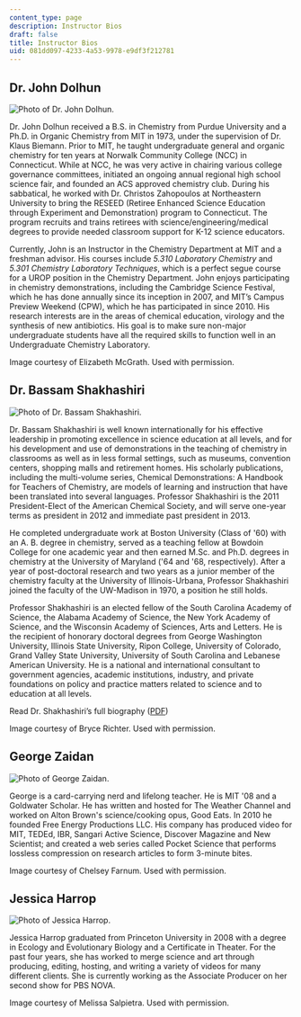 ```yaml
---
content_type: page
description: Instructor Bios
draft: false
title: Instructor Bios
uid: 081dd097-4233-4a53-9978-e9df3f212781
---
```

## **Dr. John Dolhun**

![Photo of Dr. John Dolhun.](https://old.ocw.mit.edu/high-school/chemistry/demonstrations/instructor-bios/john_photo.jpg) 

Dr. John Dolhun received a B.S. in Chemistry from Purdue University and a Ph.D. in Organic Chemistry from MIT in 1973, under the supervision of Dr. Klaus Biemann. Prior to MIT, he taught undergraduate general and organic chemistry for ten years at Norwalk Community College (NCC) in Connecticut. While at NCC, he was very active in chairing various college governance committees, initiated an ongoing annual regional high school science fair, and founded an ACS approved chemistry club. During his sabbatical, he worked with Dr. Christos Zahopoulos at Northeastern University to bring the RESEED (Retiree Enhanced Science Education through Experiment and Demonstration) program to Connecticut. The program recruits and trains retirees with science/engineering/medical degrees to provide needed classroom support for K-12 science educators.

Currently, John is an Instructor in the Chemistry Department at MIT and a freshman advisor. His courses include *5.310 Laboratory Chemistry* and *5.301 Chemistry Laboratory Techniques*, which is a perfect segue course for a UROP position in the Chemistry Department. John enjoys participating in chemistry demonstrations, including the Cambridge Science Festival, which he has done annually since its inception in 2007, and MIT’s Campus Preview Weekend (CPW), which he has participated in since 2010. His research interests are in the areas of chemical education, virology and the synthesis of new antibiotics. His goal is to make sure non-major undergraduate students have all the required skills to function well in an Undergraduate Chemistry Laboratory.

Image courtesy of Elizabeth McGrath. Used with permission.

## **Dr. Bassam Shakhashiri**

![Photo of Dr. Bassam Shakhashiri.](https://old.ocw.mit.edu/high-school/chemistry/demonstrations/instructor-bios/bassam_photo.jpg)

Dr. Bassam Shakhashiri is well known internationally for his effective leadership in promoting excellence in science education at all levels, and for his development and use of demonstrations in the teaching of chemistry in classrooms as well as in less formal settings, such as museums, convention centers, shopping malls and retirement homes. His scholarly publications, including the multi-volume series, Chemical Demonstrations: A Handbook for Teachers of Chemistry, are models of learning and instruction that have been translated into several languages. Professor Shakhashiri is the 2011 President-Elect of the American Chemical Society, and will serve one-year terms as president in 2012 and immediate past president in 2013.

He completed undergraduate work at Boston University (Class of '60) with an A. B. degree in chemistry, served as a teaching fellow at Bowdoin College for one academic year and then earned M.Sc. and Ph.D. degrees in chemistry at the University of Maryland ('64 and '68, respectively). After a year of post-doctoral research and two years as a junior member of the chemistry faculty at the University of Illinois-Urbana, Professor Shakhashiri joined the faculty of the UW-Madison in 1970, a position he still holds.

Professor Shakhashiri is an elected fellow of the South Carolina Academy of Science, the Alabama Academy of Science, the New York Academy of Science, and the Wisconsin Academy of Sciences, Arts and Letters. He is the recipient of honorary doctoral degrees from George Washington University, Illinois State University, Ripon College, University of Colorado, Grand Valley State University, University of South Carolina and Lebanese American University. He is a national and international consultant to government agencies, academic institutions, industry, and private foundations on policy and practice matters related to science and to education at all levels.

Read Dr. Shakhashiri’s full biography ([PDF](https://old.ocw.mit.edu/high-school/chemistry/demonstrations/instructor-bios/bassam_bio.pdf))

Image courtesy of Bryce Richter. Used with permission.

## **George Zaidan**

![Photo of George Zaidan.](https://old.ocw.mit.edu/high-school/chemistry/demonstrations/instructor-bios/george_photo.jpg)

George is a card-carrying nerd and lifelong teacher. He is MIT '08 and a Goldwater Scholar. He has written and hosted for The Weather Channel and worked on Alton Brown's science/cooking opus, Good Eats. In 2010 he founded Free Energy Productions LLC. His company has produced video for MIT, TEDEd, IBR, Sangari Active Science, Discover Magazine and New Scientist; and created a web series called Pocket Science that performs lossless compression on research articles to form 3-minute bites.

Image courtesy of Chelsey Farnum. Used with permission.

## **Jessica Harrop**

![Photo of Jessica Harrop.](https://old.ocw.mit.edu/high-school/chemistry/demonstrations/instructor-bios/jessica_photo.jpg)

Jessica Harrop graduated from Princeton University in 2008 with a degree in Ecology and Evolutionary Biology and a Certificate in Theater. For the past four years, she has worked to merge science and art through producing, editing, hosting, and writing a variety of videos for many different clients. She is currently working as the Associate Producer on her second show for PBS NOVA.

Image courtesy of Melissa Salpietra. Used with permission.